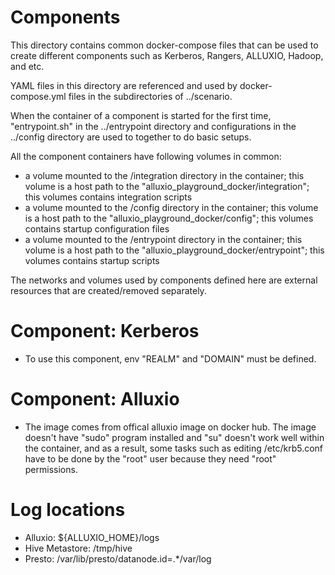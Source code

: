 # Components

This directory contains common docker-compose files that can be used to create different components such as Kerberos, Rangers, ALLUXIO, Hadoop, and etc.

YAML files in this directory are referenced and used by docker-compose.yml files in the subdirectories of ../scenario.

When the container of a component is started for the first time, "entrypoint.sh" in the ../entrypoint directory and configurations in the ../config directory are used to together to do basic setups.

All the component containers have following volumes in common:
- a volume mounted to the /integration directory in the container; this volume is a host path to the "alluxio_playground_docker/integration"; this volumes contains integration scripts
- a volume mounted to the /config directory in the container; this volume is a host path to the "alluxio_playground_docker/config"; this volumes contains startup configuration files
- a volume mounted to the /entrypoint directory in the container; this volume is a host path to the "alluxio_playground_docker/entrypoint"; this volumes contains startup scripts

The networks and volumes used by components defined here are external resources that are created/removed separately.

# Component: Kerberos
* To use this component, env "REALM" and "DOMAIN" must be defined.

# Component: Alluxio
* The image comes from offical alluxio image on docker hub. The image doesn't have "sudo" program
installed and "su" doesn't work well within the container, and as a result, some tasks such as 
editing /etc/krb5.conf have to be done by the "root" user because they need "root" permissions.

# Log locations
* Alluxio: ${ALLUXIO_HOME}/logs
* Hive Metastore: /tmp/hive
* Presto: /var/lib/presto/datanode.id\=.*/var/log